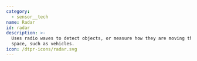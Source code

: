 ```yaml
---
category:
  - sensor__tech
name: Radar
id: radar
description: >-
  Uses radio waves to detect objects, or measure how they are moving through a
  space, such as vehicles.
icon: /dtpr-icons/radar.svg
---
```


